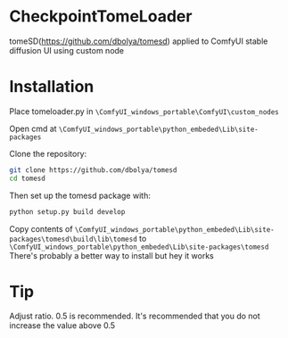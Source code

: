 # CheckpointTomeLoader
tomeSD(https://github.com/dbolya/tomesd) applied to ComfyUI stable diffusion UI using custom node

# Installation

Place tomeloader.py in ``\ComfyUI_windows_portable\ComfyUI\custom_nodes``

Open cmd at ``\ComfyUI_windows_portable\python_embeded\Lib\site-packages``

Clone the repository:
```bash
git clone https://github.com/dbolya/tomesd
cd tomesd
```
Then set up the tomesd package with:
```bash
python setup.py build develop
```

Copy contents of ``\ComfyUI_windows_portable\python_embeded\Lib\site-packages\tomesd\build\lib\tomesd``
to 
``\ComfyUI_windows_portable\python_embeded\Lib\site-packages\tomesd``
There's probably a better way to install but hey it works


# Tip

Adjust ratio. 0.5 is recommended. It's recommended that you do not increase the value above 0.5
